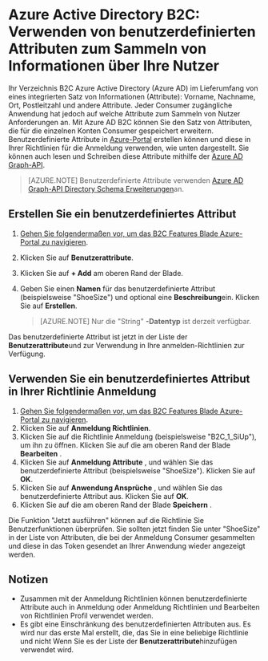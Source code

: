 <properties
    pageTitle="Azure Active Directory B2C: Benutzerdefinierte Attribute | Microsoft Azure"
    description="Verwenden von benutzerdefinierten Attributen in Azure Active Directory B2C zum Sammeln von Informationen über Ihre Nutzer"
    services="active-directory-b2c"
    documentationCenter=""
    authors="swkrish"
    manager="mbaldwin"
    editor="bryanla"/>

<tags
    ms.service="active-directory-b2c"
    ms.workload="identity"
    ms.tgt_pltfrm="na"
    ms.devlang="na"
    ms.topic="article"
    ms.date="07/24/2016"
    ms.author="swkrish"/>

#  <a name="azure-active-directory-b2c-use-custom-attributes-to-collect-information-about-your-consumers"></a>Azure Active Directory B2C: Verwenden von benutzerdefinierten Attributen zum Sammeln von Informationen über Ihre Nutzer

Ihr Verzeichnis B2C Azure Active Directory (Azure AD) im Lieferumfang von eines integrierten Satz von Informationen (Attribute): Vorname, Nachname, Ort, Postleitzahl und andere Attribute. Jeder Consumer zugängliche Anwendung hat jedoch auf welche Attribute zum Sammeln von Nutzer Anforderungen an. Mit Azure AD B2C können Sie den Satz von Attributen, die für die einzelnen Konten Consumer gespeichert erweitern. Benutzerdefinierte Attribute in [Azure-Portal](https://portal.azure.com/) erstellen können und diese in Ihrer Richtlinien für die Anmeldung verwenden, wie unten dargestellt. Sie können auch lesen und Schreiben diese Attribute mithilfe der [Azure AD Graph-API](active-directory-b2c-devquickstarts-graph-dotnet.md).

> [AZURE.NOTE]
Benutzerdefinierte Attribute verwenden [Azure AD Graph-API Directory Schema Erweiterungen](https://msdn.microsoft.com/library/azure/dn720459.aspx)an.

## <a name="create-a-custom-attribute"></a>Erstellen Sie ein benutzerdefiniertes Attribut

1. [Gehen Sie folgendermaßen vor, um das B2C Features Blade Azure-Portal zu navigieren](active-directory-b2c-app-registration.md#navigate-to-the-b2c-features-blade).
2. Klicken Sie auf **Benutzerattribute**.
3. Klicken Sie auf **+ Add** am oberen Rand der Blade.
4. Geben Sie einen **Namen** für das benutzerdefinierte Attribut (beispielsweise "ShoeSize") und optional eine **Beschreibung**ein. Klicken Sie auf **Erstellen**.

    > [AZURE.NOTE]
    Nur die "String" **-Datentyp** ist derzeit verfügbar.

Das benutzerdefinierte Attribut ist jetzt in der Liste der **Benutzerattribute**und zur Verwendung in Ihre anmelden-Richtlinien zur Verfügung.

## <a name="use-a-custom-attribute-in-your-sign-up-policy"></a>Verwenden Sie ein benutzerdefiniertes Attribut in Ihrer Richtlinie Anmeldung

1. [Gehen Sie folgendermaßen vor, um das B2C Features Blade Azure-Portal zu navigieren](active-directory-b2c-app-registration.md#navigate-to-the-b2c-features-blade).
2. Klicken Sie auf **Anmeldung Richtlinien**.
3. Klicken Sie auf die Richtlinie Anmeldung (beispielsweise "B2C_1_SiUp"), um ihn zu öffnen. Klicken Sie auf die am oberen Rand der Blade **Bearbeiten** .
4. Klicken Sie auf **Anmeldung Attribute** , und wählen Sie das benutzerdefinierte Attribut (beispielsweise "ShoeSize"). Klicken Sie auf **OK**.
5. Klicken Sie auf **Anwendung Ansprüche** , und wählen Sie das benutzerdefinierte Attribut aus. Klicken Sie auf **OK**.
6. Klicken Sie auf die am oberen Rand der Blade **Speichern** .

Die Funktion "Jetzt ausführen" können auf die Richtlinie Sie Benutzerfunktionen überprüfen. Sie sollten jetzt finden Sie unter "ShoeSize" in der Liste von Attributen, die bei der Anmeldung Consumer gesammelten und diese in das Token gesendet an Ihrer Anwendung wieder angezeigt werden.

## <a name="notes"></a>Notizen

- Zusammen mit der Anmeldung Richtlinien können benutzerdefinierte Attribute auch in Anmeldung oder Anmeldung Richtlinien und Bearbeiten von Richtlinien Profil verwendet werden.
- Es gibt eine Einschränkung des benutzerdefinierten Attributen aus. Es wird nur das erste Mal erstellt, die, das Sie in eine beliebige Richtlinie und nicht Wenn Sie es der Liste der **Benutzerattribute**hinzufügen verwendet wird.
